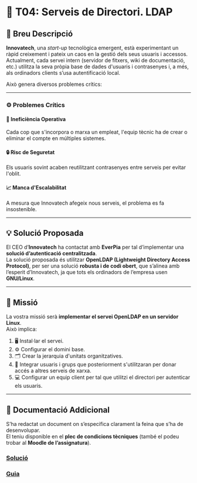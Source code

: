 # 🧭 T04: Serveis de Directori. LDAP

## 📝 Breu Descripció

**Innovatech**, una *start-up* tecnològica emergent, està experimentant un ràpid creixement i pateix un caos en la gestió dels seus usuaris i accessos.  
Actualment, cada servei intern (servidor de fitxers, wiki de documentació, etc.) utilitza la seva pròpia base de dades d'usuaris i contrasenyes i, a més, als ordinadors clients s’usa autentificació local.  

Això genera diversos problemes crítics:

---

### ⚙️ Problemes Crítics

#### 🔁 Ineficiència Operativa  
Cada cop que s'incorpora o marxa un empleat, l'equip tècnic ha de crear o eliminar el compte en múltiples sistemes.

#### 🔒 Risc de Seguretat  
Els usuaris sovint acaben reutilitzant contrasenyes entre serveis per evitar l'oblit.

#### 📈 Manca d'Escalabilitat  
A mesura que Innovatech afegeix nous serveis, el problema es fa insostenible.

---

## 💡 Solució Proposada

El CEO d’**Innovatech** ha contactat amb **EverPia** per tal d’implementar una **solució d’autenticació centralitzada**.  
La solució proposada és utilitzar **OpenLDAP (Lightweight Directory Access Protocol)**, per ser una solució **robusta i de codi obert**, que s’alinea amb l’esperit d’Innovatech, ja que tots els ordinadors de l’empresa usen **GNU/Linux**.

---

## 🧠 Missió

La vostra missió serà **implementar el servei OpenLDAP en un servidor Linux**.  
Això implica:

1. 🖥️ Instal·lar el servei.  
2. ⚙️ Configurar el domini base.  
3. 🗂️ Crear la jerarquia d'unitats organitzatives.  
4. 👥 Integrar usuaris i grups que posteriorment s'utilitzaran per donar accés a altres serveis de xarxa.  
5. 💻 Configurar un equip client per tal que utilitzi el directori per autenticar els usuaris.

---

## 📄 Documentació Addicional

S’ha redactat un document on s’especifica clarament la feina que s’ha de desenvolupar.  
El teniu disponible en el **plec de condicions tècniques** (també el podeu trobar al **Moodle de l’assignatura**).


### [Solució](solució.md)

### [Guia](guia.md)
